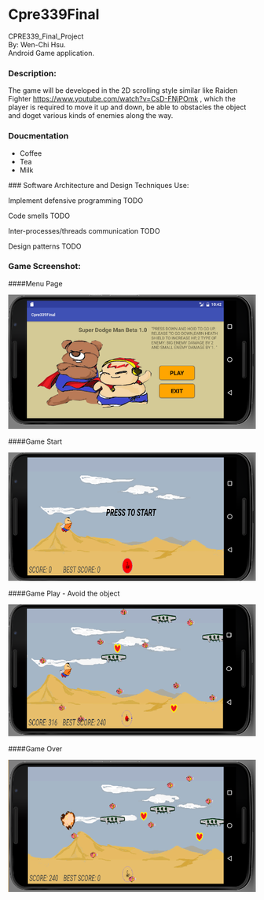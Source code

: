 # Cpre339Final
CPRE339_Final_Project
<br>By: Wen-Chi Hsu.
<br>Android Game application.

### Description:
   The game will be developed in the 2D scrolling style similar like Raiden Fighter https://www.youtube.com/watch?v=CsD-FNjPOmk , which the player is required to move it up and down, be able to obstacles the object and doget various kinds of enemies along the way.
   
### Doucmentation
<ul>
  <li>Coffee</li>
  <li>Tea</li>
  <li>Milk</li>
</ul> 
### Software Architecture and Design Techniques Use:

  Implement defensive programming
      TODO
      
  Code smells
      TODO
      
  Inter-processes/threads communication
      TODO
      
  Design patterns
      TODO

### Game Screenshot:

####Menu Page

![alt text](https://github.com/piaobojj/Cpre339Final/blob/master/Screenshot/screen1.png "Logo Title Text 1")

####Game Start

![alt text](https://github.com/piaobojj/Cpre339Final/blob/master/Screenshot/screen2.png "Logo Title Text 1")

####Game Play - Avoid the object

![alt text](https://github.com/piaobojj/Cpre339Final/blob/master/Screenshot/screen3.png "Logo Title Text 1")

####Game Over

![alt text](https://github.com/piaobojj/Cpre339Final/blob/master/Screenshot/screen4.png "Logo Title Text 1")



